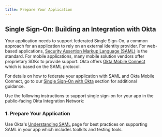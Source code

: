 ```yaml
---
title: Prepare Your Application
---
```


## Single Sign-On: Building an Integration with Okta

Your application needs to support federated Single Sign-On, a common approach for an application to rely on an external identity provider. For web-based applications, [Security Assertion Markup Language (SAML)](https://en.wikipedia.org/wiki/Security_Assertion_Markup_Language) is the standard. For mobile applications, many mobile solution vendors offer proprietary SDKs to provide support. Okta offers [Okta Mobile Connect](https://help.okta.com/en/prod/okta_help_CSH.htm#ext_Okta_Mobile_Connect) which is based on the SAML protocol.

For details on how to federate your application with SAML and Okta Mobile Connect, go to our [Single Sign-On with Okta](/docs/concepts/saml) section for additional guidance.

Use the following instructions to support single sign-on for your app in the public-facing Okta Integration Network:

### 1. Prepare Your Application

Use Okta's [Understanding SAML](/docs/concepts/saml) page for best practices on supporting SAML in your app which includes toolkits and testing tools.

<NextSectionLink/>
